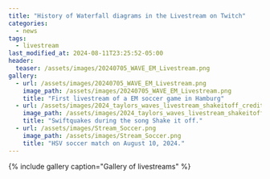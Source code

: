 ```yaml
---
title: "History of Waterfall diagrams in the Livestream on Twitch"
categories:
  - news
tags:
  - livestream
last_modified_at: 2024-08-11T23:25:52-05:00
header:
  teaser: /assets/images/20240705_WAVE_EM_Livestream.png
gallery:
  - url: /assets/images/20240705_WAVE_EM_Livestream.png
    image_path: /assets/images/20240705_WAVE_EM_Livestream.png
    title: "First livestream of a EM soccer game in Hamburg"
  - url: /assets/images/2024_taylors_waves_livestream_shakeitoff_credit.png
    image_path: /assets/images/2024_taylors_waves_livestream_shakeitoff_credit.png
    title: "Swiftquakes during the song Shake it off."
  - url: /assets/images/Stream_Soccer.png
    image_path: /assets/images/Stream_Soccer.png
    title: "HSV soccer match on August 10, 2024."
---
```


{% include gallery caption="Gallery of livestreams" %}

